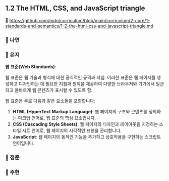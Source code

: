 ## 1.2 The HTML, CSS, and JavaScript triangle

🔗 https://github.com/mdn/curriculum/blob/main/curriculum/2-core/1-standards-and-semantics/1-2-the-html-css-and-javascript-triangle.md

### 📝 나연

### 📝 은지
**웹 표준(Web Standards)**:

웹 표준은 웹 기술과 형식에 대한 공식적인 규격과 지침. 이러한 표준은 웹 페이지를 생성하고 디자인하는 데 필요한 지침과 원칙을 제공하여 다양한 브라우저와 기기에서 일관되고 올바르게 웹 콘텐츠가 표시될 수 있도록 함.

웹 표준은 주로 다음과 같은 요소들을 포함합니다:

1. **HTML (HyperText Markup Language)**: 웹 페이지의 구조와 콘텐츠를 정의하는 마크업 언어로, 웹 표준의 핵심 요소입니다.
2. **CSS (Cascading Style Sheets)**: 웹 페이지의 디자인과 레이아웃을 지정하는 스타일 시트 언어로, 웹 페이지의 시각적인 표현을 관리합니다.
3. **JavaScript**: 웹 페이지의 동적인 기능을 추가하고 상호작용을 구현하는 스크립트 언어입니다.

### 📝 정준

### 📝 주현
